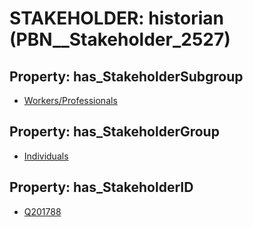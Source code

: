 # STAKEHOLDER: __historian__ (PBN__Stakeholder_2527)

## Property: has_StakeholderSubgroup

* [Workers/Professionals](PBN__StakeholderSubgroup_47)

## Property: has_StakeholderGroup

* [Individuals](PBN__StakeholderGroup_9)

## Property: has_StakeholderID

* [Q201788](Q201788)

